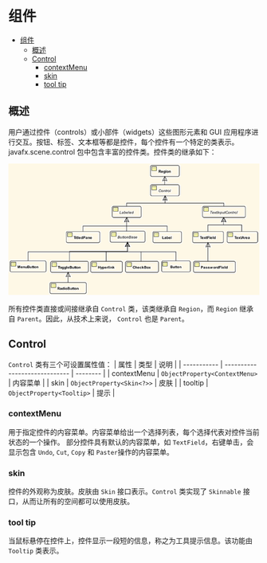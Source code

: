 # 组件

- [组件](#%e7%bb%84%e4%bb%b6)
  - [概述](#%e6%a6%82%e8%bf%b0)
  - [Control](#control)
    - [contextMenu](#contextmenu)
    - [skin](#skin)
    - [tool tip](#tool-tip)

## 概述

用户通过控件（controls）或小部件（widgets）这些图形元素和 GUI 应用程序进行交互。按钮、标签、文本框等都是控件，每个控件有一个特定的类表示。javafx.scene.control 包中包含丰富的控件类。控件类的继承如下：

![controls](images/2019-06-05-16-41-18.png)

所有控件类直接或间接继承自 `Control` 类，该类继承自 `Region`，而 `Region` 继承自 `Parent`。因此，从技术上来说， `Control` 也是 `Parent`。

## Control

`Control` 类有三个可设置属性值：
| 属性        | 类型                          | 说明     |
| ----------- | ----------------------------- | -------- |
| contextMenu | `ObjectProperty<ContextMenu>` | 内容菜单 |
| skin        | `ObjectProperty<Skin<?>>`     | 皮肤     |
| tooltip     | `ObjectProperty<Tooltip>`     | 提示     |

### contextMenu

用于指定控件的内容菜单。内容菜单给出一个选择列表，每个选择代表对控件当前状态的一个操作。
部分控件具有默认的内容菜单，如 `TextField`，右键单击，会显示包含 `Undo`, `Cut`, `Copy` 和 `Paster`操作的内容菜单。

### skin

控件的外观称为皮肤。皮肤由 `Skin` 接口表示。`Control` 类实现了 `Skinnable` 接口，从而让所有的空间都可以使用皮肤。

### tool tip

当鼠标悬停在控件上，控件显示一段短的信息，称之为工具提示信息。该功能由 `Tooltip` 类表示。

